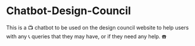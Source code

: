 # Chatbot-Design-Council
This is a  📺 chatbot to be used on the design council website to help users with any 📞 queries that they may have, or if they need any help. ☎️
